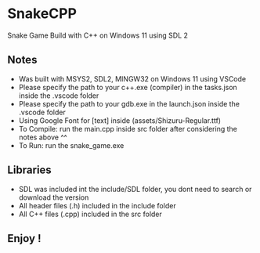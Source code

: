 # SnakeCPP
Snake Game Build with C++ on Windows 11 using SDL 2
## Notes
- Was built with MSYS2, SDL2, MINGW32 on Windows 11 using VSCode
- Please specify the path to your c++.exe (compiler) in the tasks.json inside the .vscode folder
- Please specify the path to your gdb.exe in the launch.json inside the .vscode folder
- Using Google Font for [text] inside (assets/Shizuru-Regular.ttf)
- To Compile: run the main.cpp inside src folder after considering the notes above ^^
- To Run: run the snake_game.exe
## Libraries
- SDL was included int the include/SDL folder, you dont need to search or download the version
- All header files (.h) included in the include folder
- All C++ files (.cpp) included in the src folder
## Enjoy !